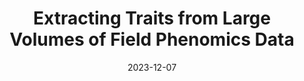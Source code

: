 ---
title: "Extracting Traits from Large Volumes of Field Phenomics Data"
collection: talks
type: "Poster"
# link: 'https://docs.google.com/presentation/d/1JFikSP8e9XCOeCNJ0r6vEw95lwkEFlpVpDx7Acm6JeE/edit?usp=sharing'
venue: "University of Arizona School of Plant Sciences Retreat"
date: 2023-12-07
location: "Tucson, AZ"
---
